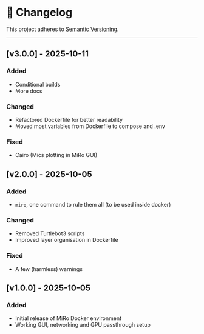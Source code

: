 # 📜 Changelog

This project adheres to [Semantic Versioning](https://semver.org/).

---

## [v3.0.0] - 2025-10-11
### Added
 - Conditional builds
 - More docs

### Changed
 - Refactored Dockerfile for better readability
 - Moved most variables from Dockerfile to compose and .env

### Fixed
 - Cairo (Mics plotting in MiRo GUI)

## [v2.0.0] - 2025-10-05
### Added
- `miro`, one command to rule them all (to be used inside docker)

### Changed
- Removed Turtlebot3 scripts
- Improved layer organisation in Dockerfile

### Fixed
- A few (harmless) warnings

## [v1.0.0] - 2025-10-05
### Added
- Initial release of MiRo Docker environment
- Working GUI, networking and GPU passthrough setup
